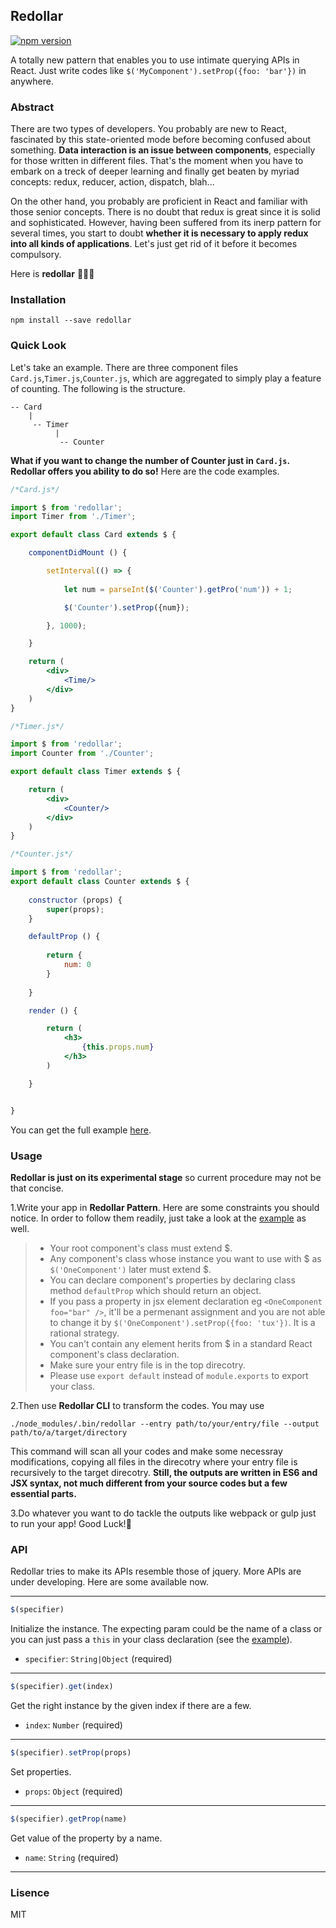 ## Redollar 
[![npm version](https://img.shields.io/npm/v/redollar.svg?style=flat-square)](https://www.npmjs.com/package/redollar)

A totally new pattern that enables you to use intimate querying APIs in React. Just write codes like ```$('MyComponent').setProp({foo: 'bar'})``` in anywhere.

### Abstract
There are two types of developers. You probably are new to React, fascinated by this state-oriented mode before becoming confused about something. **Data interaction is an issue between components**, especially for those written in different files. That's the moment when you have to embark on a treck of deeper learning and finally get beaten by myriad concepts: redux, reducer, action, dispatch, blah...

On the other hand, you probably are proficient in React and familiar with those senior concepts. There is no doubt that redux is great since it is solid and sophisticated. However, having been suffered from its inerp pattern for several times, you start to doubt **whether it is necessary to apply redux into all kinds of applications**. Let's just get rid of it before it becomes compulsory.

Here is **redollar** 👏👏👏

### Installation
```
npm install --save redollar
```

### Quick Look
Let's take an example. There are three component files ```Card.js```,```Timer.js```,```Counter.js```, which are aggregated to simply play a feature of counting. The following is the structure.
```
-- Card
    |
     -- Timer
          |
           -- Counter
```
**What if you want to change the number of Counter just in ```Card.js```. Redollar offers you ability to do so!** Here are the code examples.
```jsx
/*Card.js*/

import $ from 'redollar';
import Timer from './Timer';

export default class Card extends $ {

    componentDidMount () {

        setInterval(() => {
            
            let num = parseInt($('Counter').getPro('num')) + 1;

            $('Counter').setProp({num});

        }, 1000);

    }

    return (
        <div>
            <Time/>
        </div>
    )
}

```

```jsx
/*Timer.js*/

import $ from 'redollar';
import Counter from './Counter';

export default class Timer extends $ {

    return (
        <div>
            <Counter/>
        </div>
    )
}
```

```jsx
/*Counter.js*/

import $ from 'redollar';
export default class Counter extends $ {
    
    constructor (props) {
        super(props);
    }

    defaultProp () {
        
        return {
            num: 0
        }
    
    }

    render () {

        return (
            <h3>
                {this.props.num}
            </h3>
        )

    }


}
```
You can get the full example [here](https://github.com/captainwz/redollar/tree/master/example/src).

### Usage
**Redollar is just on its experimental stage** so current procedure may not be that concise.

1.Write your app in **Redollar Pattern**. Here are some constraints you should notice. In order to follow them readily, just take a look at the [example](https://github.com/captainwz/redollar/tree/master/example/src) as well.
> * Your root component's class must extend $.
> * Any component's class whose instance you want to use with $ as ```$('OneComponent')``` later must extend $.
> * You can declare component's properties by declaring class method ```defaultProp``` which should return an object.
> * If you pass a property in jsx element declaration eg ```<OneComponent  foo="bar" />```, it'll be a permenant assignment and you are not able to change it by ```$('OneComponent').setProp({foo: 'tux'})```. It is a rational strategy.
> * You can't contain any element herits from $ in a standard React component's class declaration. 
> * Make sure your entry file is in the top direcotry.
> * Please use ```export default``` instead of  ```module.exports``` to export your class.


2.Then use **Redollar CLI** to transform the codes. You may use
```
./node_modules/.bin/redollar --entry path/to/your/entry/file --output path/to/a/target/directory
```
This command will scan all your codes and make some necessray modifications, copying all files in the direcotry where your entry file is recursively to the target direcotry. **Still, the outputs are written in ES6 and JSX syntax, not much different from your source codes but a few essential parts.**


3.Do whatever you want to do tackle the outputs like webpack or gulp just to run your app! Good Luck!🎉

### API
Redollar tries to make its APIs resemble those of jquery. More APIs are under developing. Here are some available now.

---

```js
$(specifier)
```
Initialize the instance. The expecting param could be the name of a class or you can just pass a ```this``` in your class declaration (see the [example](https://github.com/captainwz/redollar/blob/master/example/src/Card.js#L14)).

* ```specifier```: ```String|Object``` (required) 

---

```js
$(specifier).get(index)
```

Get the right instance by the given index if there are a few.

* ```index```: ```Number``` (required) 

---

```js
$(specifier).setProp(props)
```
Set properties.

* ```props```: ```Object``` (required) 

---

```js
$(specifier).getProp(name)
```
Get value of the property by a name.

* ```name```: ```String``` (required)

---

### Lisence

MIT








